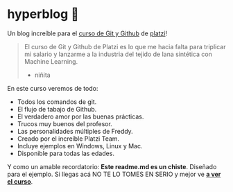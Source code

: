 # hyperblog 💚

Un blog increíble para el [curso de Git y Github](https://platzi.com/clases/git-github/ "curso de Git y Github") de [platzi](https://platzi.com/ "platzi")!

> El curso de Git y Github de Platzi es lo que me hacia falta para triplicar mi salario y lanzarme a la industria del tejido de lana sintética con Machine Learning.
>
> - niñita

En este curso veremos de todo:

- Todos los comandos de git.
- El flujo de tabajo de Github.
- El verdadero amor por las buenas prácticas.
- Trucos muy buenos del profesor.
- Las personalidades múltiples de Freddy.
- Creado por el increíble Platzi Team.
- Incluye ejemplos en Windows, Linux y Mac.
- Disponible para todas las edades.

Y como un amable recordatorio: **Este readme.md es un chiste**. Diseñado para el ejemplo. Si llegas acá NO TE LO TOMES EN SERIO y mejor ve [**a ver el curso**](https://platzi.com/clases/git-github/ "a ver el curso").
